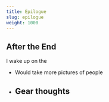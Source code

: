 ```yaml
---
title: Epilogue
slug: epilogue
weight: 1000
---
```


## After the End

I wake up on the


- Would take more pictures of people
- Gear thoughts
  -
